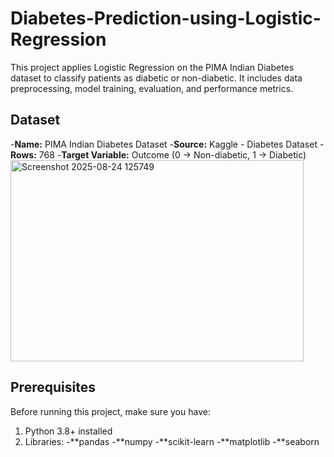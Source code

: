 # Diabetes-Prediction-using-Logistic-Regression
This project applies Logistic Regression on the PIMA Indian Diabetes dataset to classify patients as diabetic or non-diabetic. It includes data preprocessing, model training, evaluation, and performance metrics.
## Dataset
-**Name:** PIMA Indian Diabetes Dataset
-**Source:** Kaggle - Diabetes Dataset
-**Rows:** 768
-**Target Variable:** Outcome (0 → Non-diabetic, 1 → Diabetic)
<img width="469" height="322" alt="Screenshot 2025-08-24 125749" src="https://github.com/user-attachments/assets/34fbae65-a832-479e-8899-5a556c175ec4" />

## Prerequisites
Before running this project, make sure you have:
1. Python 3.8+ installed
2. Libraries:
    -**pandas
    -**numpy
    -**scikit-learn
    -**matplotlib
    -**seaborn
